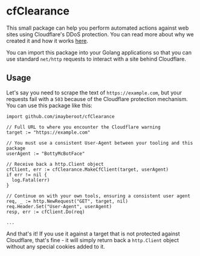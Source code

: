 # cfClearance

This small package can help you perform automated actions against web sites using Cloudflare's DDoS protection. You can read more about why we created it and how it works [here](https://gitlab.com/gitlab-com/gl-security/security-operations/gl-redteam/red-team-tech-notes/-/tree/master/cloudflare-notes).

You can import this package into your Golang applications so that you can use standard `net/http` requests to interact with a site behind Cloudflare.

## Usage

Let's say you need to scrape the text of `https://example.com`, but your requests fail with a `503` because of the Cloudflare protection mechanism. You can use this package like this:

```
import github.com/imayberoot/cfClearance

// Full URL to where you encounter the Cloudflare warning
target := "https://example.com"

// You must use a consistent User-Agent between your tooling and this package
userAgent := "BottyMcBotFace"

// Receive back a http.Client object
cfClient, err := cfClearance.MakeCfClient(target, userAgent)
if err != nil {
  log.Fatal(err)
}

// Continue on with your own tools, ensuring a consistent user agent
req, _ := http.NewRequest("GET", target, nil)
req.Header.Set("User-Agent", userAgent)
resp, err := cfClient.Do(req)

...
```

And that's it! If you use it against a target that is not protected against Cloudflare, that's fine - it will simply return back a `http.Client` object without any special cookies added to it.
